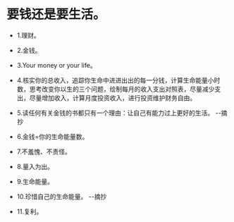 # 要钱还是要生活。

- 1.理财。

- 2.金钱。

- 3.Your money or your life。

- 4.核实你的总收入，追踪你生命中进进出出的每一分钱，计算生命能量小时数，思考改变你以生的三个问题，绘制每月的收入支出对照表，尽量减少支出，尽量增加收入，计算月度投资收入，进行投资维护财务自由。

- 5.读任何有关金钱的书都只有一个理由：让自己有能力过上更好的生活。 --摘抄

- 6.金钱=你的生命能量数。

- 7.不羞愧、不责怪。

- 8.量入为出。

- 9.生命能量。

- 10.珍惜自己的生命能量。 --摘抄

- 11.复利。
